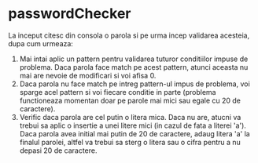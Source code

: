 # passwordChecker
La inceput citesc din consola o parola si pe urma incep validarea acesteia, dupa cum urmeaza:
1. Mai intai aplic un pattern pentru validarea tuturor conditiilor impuse de problema. Daca parola face match pe acest pattern, atunci aceasta nu mai are nevoie de modificari si voi afisa 0.
2. Daca parola nu face match pe intreg pattern-ul impus de problema, voi sparge acel pattern si voi fiecare conditie in parte (problema functioneaza momentan doar pe parole mai mici sau egale cu 20 de caractere).
3. Verific daca parola are cel putin o litera mica. Daca nu are, atucni va trebui sa aplic o insertie a unei litere mici (in cazul de fata a literei 'a'). Daca parola avea initial mai putin de 20 de caractere, adaug litera 'a' la finalul parolei, altfel va trebui sa sterg o litera sau o cifra pentru a nu depasi 20 de caractere.
